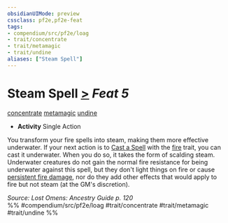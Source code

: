 ```yaml
---
obsidianUIMode: preview
cssclass: pf2e,pf2e-feat
tags:
- compendium/src/pf2e/loag
- trait/concentrate
- trait/metamagic
- trait/undine
aliases: ["Steam Spell"]
---
```

# Steam Spell  [>](../../rules/core-rulebook/chapter-9-playing-the-game.md#Actions "Single Action") *Feat 5*  
[concentrate](../../rules/traits/concentrate.md)  [metamagic](../../rules/traits/metamagic.md)  [undine](../../rules/traits/undine-b2.md)  

- **Activity** Single Action

You transform your fire spells into steam, making them more effective underwater. If your next action is to [Cast a Spell](../../rules/actions/cast-a-spell.md) with the [fire](../../rules/traits/fire.md) trait, you can cast it underwater. When you do so, it takes the form of scalding steam. Underwater creatures do not gain the normal fire resistance for being underwater against this spell, but they don't light things on fire or cause [persistent fire damage](../../rules/conditions.md#Persistent%20Damage), nor do they add other effects that would apply to fire but not steam (at the GM's discretion).

*Source: Lost Omens: Ancestry Guide p. 120*  
%% #compendium/src/pf2e/loag #trait/concentrate #trait/metamagic #trait/undine %%